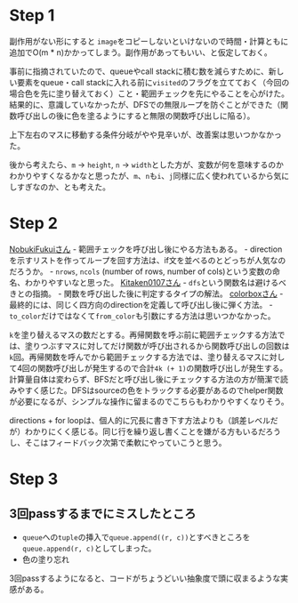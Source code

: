 # Step 1

副作用がない形にすると `image`をコピーしないといけないので時間・計算ともに 追加でO(m * n)かかってしまう。副作用があってもいい、と仮定しておく。

事前に指摘されていたので、queueやcall stackに積む数を減らすために、新しい要素をqueue・call stackに入れる前に`visited`のフラグを立てておく（今回の場合色を先に塗り替えておく）こと・範囲チェックを先にやることを心がけた。結果的に、意識していなかったが、DFSでの無限ループを防ぐことができた（関数呼び出しの後に色を塗るようにすると無限の関数呼び出しに陥る）。

上下左右のマスに移動する条件分岐がやや見辛いが、改善案は思いつかなかった。

後から考えたら、`m` -> `height`, `n` -> `width`とした方が、変数が何を意味するのかわかりやすくなるかなと思ったが、`m`、`n`も`i`、`j`同様に広く使われているから気にしすぎなのか、とも考えた。

# Step 2

[NobukiFukuiさん](https://github.com/NobukiFukui/Grind75-ProgrammingTraining/pull/15)
	- 範囲チェックを呼び出し後にやる方法もある。
	- directionを示すリストを作ってループを回す方法は、if文を並べるのとどっちが人気なのだろうか。
	- `nrows`, `ncols` (number of rows, number of cols)という変数の命名、わかりやすいなと思った。
[Kitaken0107さん](https://github.com/Kitaken0107/GrindEasy/pull/12)
	- `dfs`という関数名は避けるべきとの指摘。
	- 関数を呼び出した後に判定するタイプの解法。
[colorboxさん](https://github.com/colorbox/leetcode/pull/11)
	- 最終的には、同じく四方向のdirectionを定義して呼び出し後に弾く方法。
	- `to_color`だけではなくて`from_color`も引数にする方法は思いつかなかった。

`k`を塗り替えるマスの数だとする。再帰関数を呼ぶ前に範囲チェックする方法では、塗りつぶすマスに対してだけ関数が呼び出されるから関数呼び出しの回数は`k`回。再帰関数を呼んでから範囲チェックする方法では、塗り替えるマスに対して4回の関数呼び出しが発生するので合計`4k (+ 1)`の関数呼び出しが発生する。
計算量自体は変わらず、BFSだと呼び出し後にチェックする方法の方が簡潔で読みやすく感じた。DFSはsourceの色をトラックする必要があるのでhelper関数が必要になるが、シンプルな操作に留まるのでこちらもわかりやすくなりそう。

directions + for loopは、個人的に冗長に書き下す方法よりも（誤差レベルだが）わかりにくく感じる。同じ行を繰り返し書くことを嫌がる方もいるだろうし、そこはフィードバック次第で柔軟にやっていこうと思う。

# Step 3

## 3回passするまでにミスしたところ

- `queue`への`tuple`の挿入で`queue.append((r, c))`とすべきところを`queue.append(r, c)`としてしまった。
- 色の塗り忘れ 

3回passするようになると、コードがちょうどいい抽象度で頭に収まるような実感がある。
